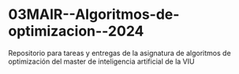 # 03MAIR--Algoritmos-de-optimizacion--2024
Repositorio para tareas y entregas de la asignatura de algoritmos de optimización del master de inteligencia artificial de la VIU
